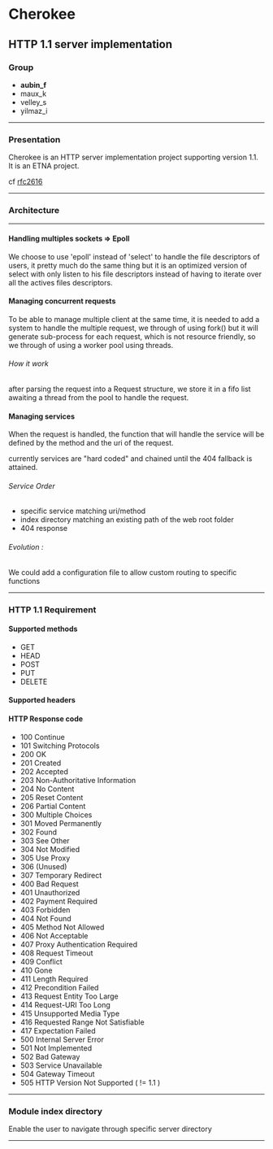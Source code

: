 # Cherokee

## HTTP 1.1 server implementation



### Group
- **aubin_f**
- maux_k
- velley_s
- yilmaz_i

***

### Presentation
Cherokee is an HTTP server implementation project supporting version 1.1.
It is an ETNA project.

cf [rfc2616](https://tools.ietf.org/html/rfc2616)
***

### Architecture

***

#### Handling multiples sockets => Epoll
We choose to use 'epoll' instead of 'select' to handle the file descriptors of users, it pretty much do the same thing but it is an optimized version of select with only listen to his file descriptors instead of having to iterate over all the actives files descriptors.

#### Managing concurrent requests
To be able to manage multiple client at the same time, it is needed to add a system to handle the multiple request, we through of using fork() but it will generate sub-process for each request, which is not resource friendly, so we through of using a worker pool using threads.

###### How it work
after parsing the request into a Request structure, we store it in a fifo list awaiting a thread from the pool to handle the request.

#### Managing services
When the request is handled, the function that will handle the service will be defined by the method and the uri of the request.

currently services are "hard coded" and chained until the 404 fallback is attained.

###### Service Order
* specific service matching uri/method
* index directory matching an existing path of the web root folder
* 404 response

###### Evolution :
  We could add a configuration file to allow custom routing to specific functions

***

### HTTP 1.1 Requirement

#### Supported methods
* GET
* HEAD
* POST
* PUT
* DELETE
#### Supported headers

#### HTTP Response code
- 100 Continue
- 101 Switching Protocols
- 200 OK
- 201 Created
- 202 Accepted
- 203 Non-Authoritative Information
- 204 No Content
- 205 Reset Content
- 206 Partial Content
- 300 Multiple Choices
- 301 Moved Permanently
- 302 Found
- 303 See Other
- 304 Not Modified
- 305 Use Proxy
- 306 (Unused)
- 307 Temporary Redirect
- 400 Bad Request
- 401 Unauthorized
- 402 Payment Required
- 403 Forbidden
- 404 Not Found
- 405 Method Not Allowed
- 406 Not Acceptable
- 407 Proxy Authentication Required
- 408 Request Timeout
- 409 Conflict
- 410 Gone
- 411 Length Required
- 412 Precondition Failed
- 413 Request Entity Too Large
- 414 Request-URI Too Long
- 415 Unsupported Media Type
- 416 Requested Range Not Satisfiable
- 417 Expectation Failed
- 500 Internal Server Error
- 501 Not Implemented
- 502 Bad Gateway
- 503 Service Unavailable
- 504 Gateway Timeout
- 505 HTTP Version Not Supported ( != 1.1 )

***

### Module index directory
Enable the user to navigate through specific server directory
***
